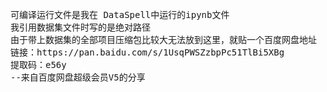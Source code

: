 <pre>
可编译运行文件是我在 DataSpell中运行的ipynb文件
我引用数据集文件时写的是绝对路径
由于带上数据集的全部项目压缩包比较大无法放到这里，就贴一个百度网盘地址
链接：https://pan.baidu.com/s/1UsqPWSZzbpPc51TlBi5XBg 
提取码：e56y 
--来自百度网盘超级会员V5的分享
</pre>
